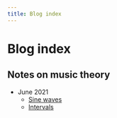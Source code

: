 ```yaml
---
title: Blog index
---
```

# Blog index

## Notes on music theory

* June 2021
  * [Sine waves](SineWaves.html)
  * [Intervals](Intervals.html)
